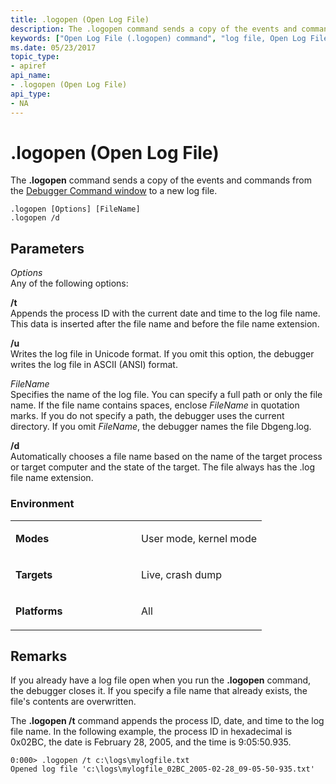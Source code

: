 ```yaml
---
title: .logopen (Open Log File)
description: The .logopen command sends a copy of the events and commands from the Debugger Command window to a new log file.
keywords: ["Open Log File (.logopen) command", "log file, Open Log File (.logopen) command", ".logopen (Open Log File) Windows Debugging"]
ms.date: 05/23/2017
topic_type:
- apiref
api_name:
- .logopen (Open Log File)
api_type:
- NA
---
```


# .logopen (Open Log File)


The **.logopen** command sends a copy of the events and commands from the [Debugger Command window](debugger-command-window.md) to a new log file.

```dbgcmd
.logopen [Options] [FileName] 
.logopen /d
```

## <span id="ddk_meta_open_log_file_dbg"></span><span id="DDK_META_OPEN_LOG_FILE_DBG"></span>Parameters


<span id="_______Options______"></span><span id="_______options______"></span><span id="_______OPTIONS______"></span> *Options*   
Any of the following options:

<span id="_t"></span><span id="_T"></span>**/t**  
Appends the process ID with the current date and time to the log file name. This data is inserted after the file name and before the file name extension.

<span id="_u"></span><span id="_U"></span>**/u**  
Writes the log file in Unicode format. If you omit this option, the debugger writes the log file in ASCII (ANSI) format.

<span id="_______FileName______"></span><span id="_______filename______"></span><span id="_______FILENAME______"></span> *FileName*   
Specifies the name of the log file. You can specify a full path or only the file name. If the file name contains spaces, enclose *FileName* in quotation marks. If you do not specify a path, the debugger uses the current directory. If you omit *FileName*, the debugger names the file Dbgeng.log.

<span id="________d______"></span><span id="________D______"></span> **/d**   
Automatically chooses a file name based on the name of the target process or target computer and the state of the target. The file always has the .log file name extension.

### <span id="Environment"></span><span id="environment"></span><span id="ENVIRONMENT"></span>Environment

<table>
<colgroup>
<col width="50%" />
<col width="50%" />
</colgroup>
<tbody>
<tr class="odd">
<td align="left"><p><strong>Modes</strong></p></td>
<td align="left"><p>User mode, kernel mode</p></td>
</tr>
<tr class="even">
<td align="left"><p><strong>Targets</strong></p></td>
<td align="left"><p>Live, crash dump</p></td>
</tr>
<tr class="odd">
<td align="left"><p><strong>Platforms</strong></p></td>
<td align="left"><p>All</p></td>
</tr>
</tbody>
</table>

 

## Remarks

If you already have a log file open when you run the **.logopen** command, the debugger closes it. If you specify a file name that already exists, the file's contents are overwritten.

The **.logopen /t** command appends the process ID, date, and time to the log file name. In the following example, the process ID in hexadecimal is 0x02BC, the date is February 28, 2005, and the time is 9:05:50.935.

```dbgcmd
0:000> .logopen /t c:\logs\mylogfile.txt
Opened log file 'c:\logs\mylogfile_02BC_2005-02-28_09-05-50-935.txt'
```

 

 





